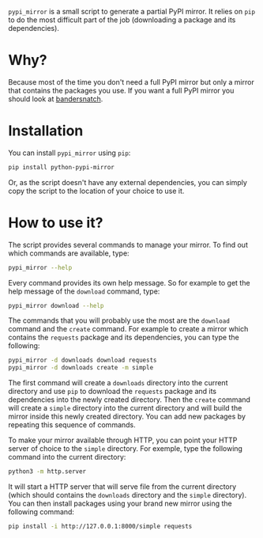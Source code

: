 `pypi_mirror` is a small script to generate a partial PyPI mirror. It
relies on `pip` to do the most difficult part of the job (downloading
a package and its dependencies).

# Why?

Because most of the time you don't need a full PyPI mirror but only a
mirror that contains the packages you use. If you want a full PyPI
mirror you should look at
[bandersnatch](https://github.com/pypa/bandersnatch.git).

# Installation

You can install `pypi_mirror` using `pip`:

```sh
pip install python-pypi-mirror
```

Or, as the script doesn't have any external dependencies, you can
simply copy the script to the location of your choice to use it.

# How to use it?

The script provides several commands to manage your mirror. To find
out which commands are available, type:

```sh
pypi_mirror --help
```

Every command provides its own help message. So for example to get the
help message of the `download` command, type:

```sh
pypi_mirror download --help
```

The commands that you will probably use the most are the `download`
command and the `create` command. For example to create a mirror which
contains the `requests` package and its dependencies, you can type the
following:

``` sh
pypi_mirror -d downloads download requests
pypi_mirror -d downloads create -m simple
```

The first command will create a `downloads` directory into the current
directory and use `pip` to download the `requests` package and its
dependencies into the newly created directory. Then the `create`
command will create a `simple` directory into the current directory
and will build the mirror inside this newly created directory. You can
add new packages by repeating this sequence of commands.

To make your mirror available through HTTP, you can point your HTTP
server of choice to the `simple` directory. For exemple, type the
following command into the current directory:

```sh
python3 -m http.server
```

It will start a HTTP server that will serve file from the current
directory (which should contains the `downloads` directory and the
`simple` directory). You can then install packages using your brand
new mirror using the following command:

```sh
pip install -i http://127.0.0.1:8000/simple requests
```
